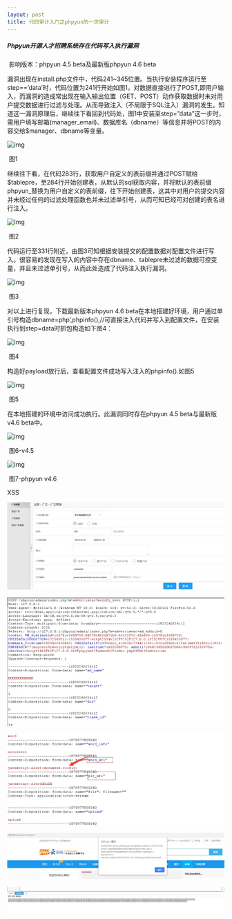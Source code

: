 ```yaml
---
layout: post
title: 代码审计入门之phpyun的一次审计 
---
```


#####     Phpyun开源人才招聘系统存在代码写入执行漏洞

​                  影响版本：phpyun 4.5 beta及最新版phpyun 4.6 beta

​       漏洞出现在install.php文件中，代码241~345位置。当执行安装程序运行至step==’data’时，代码位置为241行开始如图1，对数据直接进行了POST,即用户输入，而漏洞的造成常出现在输入输出位置（GET、POST）动作获取数据时未对用户提交数据进行过滤与处理。从而导致注入（不局限于SQL注入）漏洞的发生。知道这一漏洞原理后，继续往下看回到代码处，图1中安装至step=”data”这一步时，需用户填写邮箱(manager_email)、数据库名（dbname）等信息并将POST的内容交给$manager、dbname等变量。

![img]({{site.baseurl}}/blob/master/assets/images/ppic1.jpg) 

​                            图1

继续往下看，在代码283行，获取用户自定义的表前缀并通过POST赋给$tablepre，至284行开始创建表，从默认的sql获取内容，并将默认的表前缀phpyun_替换为用户自定义的表前缀，往下开始创建表，这其中对用户的提交内容并未经过任何的过滤处理函数也并未过滤单引号，从而可知已经可对创建的表名进行注入。

![img]({{site.baseurl}}/assets/images/pic2.jpg) 

​                           图2

代码运行至331行附近，由图3可知根据安装提交的配置数据对配置文件进行写入。很容易的发现在写入的内容中存在dbname、tablepre未过滤的数据可控变量，并且未过滤单引号，从而此处造成了代码注入执行漏洞。

![img]({{site.baseurl}}/assets/images/wpsA8.tmp.jpg) 

​                            图3

对以上进行复现，下载最新版本phpyun 4.6 beta在本地搭建好环境，用户通过单引号构造dbname=php’,phpinfo(),//可直接注入代码并写入到配置文件，在安装执行到step=data时抓包构造如下图4：

![img]({{site.baseurl}}/assets/images/wpsA9.tmp.jpg) 

​                               图4

构造好payload放行后，查看配置文件成功写入注入的phpinfo().如图5

![img]({{site.baseurl}}/assets/imageswpsAA.tmp.jpg) 

​                            图5

在本地搭建的环境中访问成功执行。此漏洞同时存在phpyun 4.5 beta与最新版v4.6 beta中。

![img]({{site.baseurl}}/assets/imageswpsAB.tmp.jpg) 

​                                   图6-v4.5

![img]({{site.baseurl}}//assets/images/wpsAC.tmp.jpg) 

​                             图7-phpyun v4.6

 

 

XSS

![img](https://github.com/Qclover/Qclover.github.io/blob/master/screenshots/wpsAD.tmp.jpg) 

![img](https://github.com/Qclover/Qclover.github.io/blob/master/screenshots/wpsBD.tmp.jpg) 

![img](https://github.com/Qclover/Qclover.github.io/blob/master/screenshots/wpsBE.tmp.jpg) 

![img](https://github.com/Qclover/Qclover.github.io/blob/master/screenshots/wpsBF.tmp.jpg) 

![img](https://github.com/Qclover/Qclover.github.io/blob/master/screenshots/wpsC0.tmp.jpg) 
